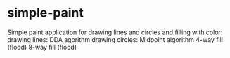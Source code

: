 # simple-paint
Simple paint application for drawing lines and circles and filling with color:
drawing lines: DDA agorithm
drawing circles: Midpoint algorithm
4-way fill (flood)
8-way fill (flood)
